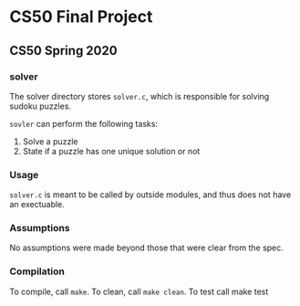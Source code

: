 # CS50 Final Project
## CS50 Spring 2020

### solver

The solver directory stores `solver.c`, which is responsible for solving sudoku puzzles.

`sovler` can perform the following tasks:

1. Solve a puzzle
2. State if a puzzle has one unique solution or not

### Usage

`solver.c` is meant to be called by outside modules, and thus does not have an exectuable.

### Assumptions

No assumptions were made beyond those that were clear from the spec.

### Compilation

To compile, call `make`. To clean, call `make clean`. To test call make test
